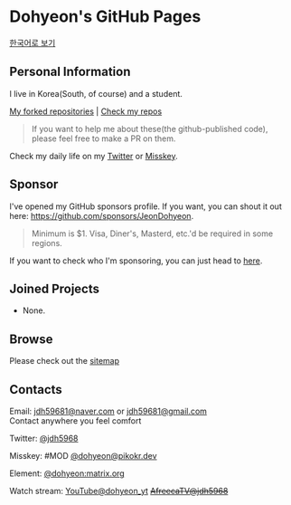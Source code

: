 # Dohyeon's GitHub Pages

[한국어로 보기](./ko/)

## Personal Information

I live in Korea(South, of course) and a student.

[My forked repositories](./forklookup/) | [Check my repos](https://github.com/JeonDohyeon?tab=repositories)
> If you want to help me about these(the github-published code), please feel free to make a PR on them.

Check my daily life on my [Twitter](https://twitter.com/jdh5968) or [Misskey](https://pikokr.dev/@dohyeon).

## Sponsor

I've opened my GitHub sponsors profile. If you want, you can shout it out here: https://github.com/sponsors/JeonDohyeon.
> Minimum is $1. Visa, Diner's, Masterd, etc.'d be required in some regions.

If you want to check who I'm sponsoring, you can just head to [here](https://github.com/JeonDohyeon?tab=sponsoring).

## Joined Projects

- None.

## Browse

Please check out the [sitemap](./sitemap)

## Contacts

Email: <jdh59681@naver.com> or <jdh59681@gmail.com>  
Contact anywhere you feel comfort

Twitter: [@jdh5968](https://twitter.com/jdh5968)

Misskey: \#MOD [@dohyeon@pikokr.dev](https://pikokr.dev/@dohyeon)

Element: [@dohyeon:matrix.org](https://matrix.to/#/@dohyeon:matrix.org)

Watch stream: [YouTube@dohyeon_yt](https://youtube.com/@dohyeon_yt) ~~[AfreecaTV@jdh5968](https://bj.afreecatv.com/jdh5968)~~
